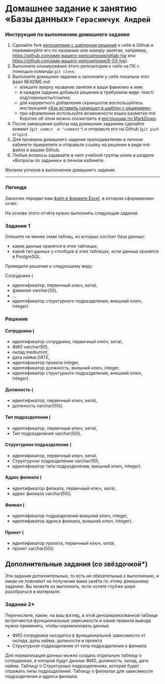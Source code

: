 # Домашнее задание к занятию «Базы данных» `Герасимчук Андрей`

### Инструкция по выполнению домашнего задания

1. Сделайте fork [репозитория c шаблоном решения](https://github.com/netology-code/sys-pattern-homework) к себе в Github и переименуйте его по названию или номеру занятия, например, https://github.com/имя-вашего-репозитория/gitlab-hw или https://github.com/имя-вашего-репозитория/8-03-hw).
2. Выполните клонирование этого репозитория к себе на ПК с помощью команды `git clone`.
3. Выполните домашнее задание и заполните у себя локально этот файл README.md:
   - впишите вверху название занятия и ваши фамилию и имя;
   - в каждом задании добавьте решение в требуемом виде: текст/код/скриншоты/ссылка;
   - для корректного добавления скриншотов воспользуйтесь инструкцией [«Как вставить скриншот в шаблон с решением»](https://github.com/netology-code/sys-pattern-homework/blob/main/screen-instruction.md);
   - при оформлении используйте возможности языка разметки md. Коротко об этом можно посмотреть в [инструкции по MarkDown](https://github.com/netology-code/sys-pattern-homework/blob/main/md-instruction.md).
4. После завершения работы над домашним заданием сделайте коммит (`git commit -m "comment"`) и отправьте его на Github (`git push origin`).
5. Для проверки домашнего задания преподавателем в личном кабинете прикрепите и отправьте ссылку на решение в виде md-файла в вашем Github.
6. Любые вопросы задавайте в чате учебной группы и/или в разделе «Вопросы по заданию» в личном кабинете.

Желаем успехов в выполнении домашнего задания.

---
### Легенда

Заказчик передал вам [файл в формате Excel](https://github.com/netology-code/sdb-homeworks/blob/main/resources/hw-12-1.xlsx), в котором сформирован отчёт. 

На основе этого отчёта нужно выполнить следующие задания.

### Задание 1

Опишите не менее семи таблиц, из которых состоит база данных:

- какие данные хранятся в этих таблицах;
- какой тип данных у столбцов в этих таблицах, если данные хранятся в PostgreSQL.

Приведите решение к следующему виду:

Сотрудники (

- идентификатор, первичный ключ, serial,
- фамилия varchar(50),
- ...
- идентификатор структурного подразделения, внешний ключ, integer).

### Решение

#### Сотрудники (
   
- идентификатор сотрудника, первичный ключ, serial,
- ФИО varchar(50),
- оклад mediumint,
- дата найма DATE,
- идентификатор проекта integer,
- идентификатор должность, внешний ключ, integer,
- идентификатор структурного подразделения, внешний ключ, integer).

#### Должность (
- идентификатор, первичный ключ, serial,
- должность varchar(50)).

#### Тип подразделения (
- идентификатор, первичный ключ, serial,
- Тип подразделения varchar(50)).

#### Структурное подразделение (
- идентификатор, первичный ключ, serial,
- Структурное подразделение varchar(50),
- идентификатор типа подразделения, внешний ключ, integer).

#### Адрес филиала (
- идентификатор филиала, первичный ключ, serial,
- адрес филиала varchar(50)).

#### Филиал (
- идентификатор подразделения внешний ключ, integer,
- идентификатор адреса филиала, внешний ключ, integer).

#### Проект (
- идентификатор проекта, первичный ключ, serial,
- проект varchar(50)).


## Дополнительные задания (со звёздочкой*)
Эти задания дополнительные, то есть не обязательные к выполнению, и никак не повлияют на получение вами зачёта по этому домашнему заданию. Вы можете их выполнить, если хотите глубже шире разобраться в материале.


### Задание 2*

Перечислите, какие, на ваш взгляд, в этой денормализованной таблице встречаются функциональные зависимости и какие правила вывода нужно применить, чтобы нормализовать данные.

   - ФИО сотрудника находится в функциональной зависимости от оклада, даты найма, должности и проекта
   - Структурное подразделение от типа подразделения и филиала 

Для нормализации данных можно создать отдельную таблицу о сотрудниках, в которой будут данные ФИО, должность, оклад, дата найма.
Таблицу о Структурных подразделениях, которая будет отражать типы подразделений.
Таблицу о филиалах для зависимости подразделения и адреса филиала.